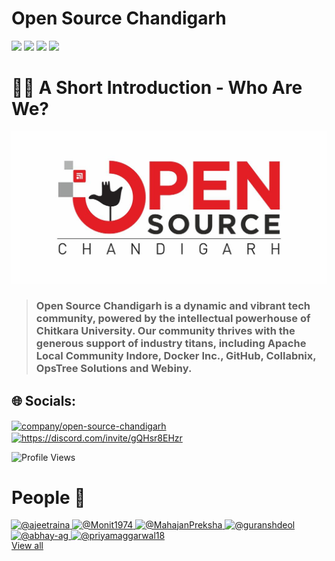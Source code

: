 # Open Source Chandigarh 
<p>
  <img src="https://img.shields.io/badge/Learn -✨-red"/>
  <img src="https://img.shields.io/badge/Foster -✨-red"/>
  <img src="https://img.shields.io/badge/Express -✨-red"/>
  <img src="https://img.shields.io/badge/Open Source is Fun-❤️-white"/>
</p>


# 🙋‍♀️ A Short Introduction - Who Are We?
<!---![](Images/Open-Source-Chandigarh.jpeg)--->
<!---![Open-Source-Chandigarh](https://user-images.githubusercontent.com/91736425/184363962-9105fbaa-9dcd-4503-ab75-3aa731e769f0.jpeg)--->
![O-S-C](https://github.com/Open-Source-Chandigarh/.github/blob/main/profile/Images/logo_osc.png)
> ### Open Source Chandigarh is a dynamic and vibrant tech community, powered by the intellectual powerhouse of Chitkara University. Our community thrives with the generous support of industry titans, including Apache Local Community Indore, Docker Inc., GitHub, Collabnix, OpsTree Solutions and Webiny.

<!---🌈 Contribution guidelines - how can the community get involved?
👩‍💻 Useful resources - where can the community find your docs? Is there anything else the community should know?
🍿 Fun facts - what does your team eat for breakfast?
🧙 Remember, you can do mighty things with the power of [Markdown](https://docs.github.com/github/writing-on-github/getting-started-with-writing-and-formatting-on-github/basic-writing-and-formatting-syntax)
--->
## 🌐 Socials:
<p align="left">
<a href="https://www.linkedin.com/company/open-source-chandigarh/" target="blank"><img align="center" src="https://raw.githubusercontent.com/rahuldkjain/github-profile-readme-generator/master/src/images/icons/Social/linked-in-alt.svg" alt="company/open-source-chandigarh" height="30" width="40" /></a>
<a href="https://discord.gg/https://discord.com/invite/gQHsr8EHzr" target="blank"><img align="center" src="https://raw.githubusercontent.com/rahuldkjain/github-profile-readme-generator/master/src/images/icons/Social/discord.svg" alt="https://discord.com/invite/gQHsr8EHzr" height="30" width="40" /></a>
</p>

<p align="left">
  <img src="https://komarev.com/ghpvc/?username=Open-Source-Chandigarh&label=Profile%20views&color=8b00ff&style=flat" alt="Profile Views" />
</p>

# People 👤
<div class="clearfix d-flex flex-wrap" style="margin: -1px">
<a class="member-avatar" data-ga-click="Orgs, go to person, location:profile people module; text:username" data-hovercard-type="user" data-hovercard-url="/users/ajeetraina/hovercard" data-octo-click="hovercard-link-click" data-octo-dimensions="link_type:self" href="/orgs/Open-Source-Chandigarh/people/ajeetraina">
<img class="avatar avatar-user" src="https://avatars.githubusercontent.com/u/313480?s=70&amp;v=4" width="55" height="55" alt="@ajeetraina">
</a>       
<a class="member-avatar" data-ga-click="Orgs, go to person, location:profile people module; text:username" data-hovercard-type="user" data-hovercard-url="/users/Monit1974/hovercard" data-octo-click="hovercard-link-click" data-octo-dimensions="link_type:self" href="/orgs/Open-Source-Chandigarh/people/Monit1974">
<img class="avatar avatar-user" src="https://avatars.githubusercontent.com/u/106236449?s=70&amp;v=4" width="55" height="55" alt="@Monit1974">
</a>  
<a class="member-avatar" data-ga-click="Orgs, go to person, location:profile people module; text:username" data-hovercard-type="user" data-hovercard-url="/users/MahajanPreksha/hovercard" data-octo-click="hovercard-link-click" data-octo-dimensions="link_type:self" href="/orgs/Open-Source-Chandigarh/people/MahajanPreksha">
<img class="avatar avatar-user" src="https://avatars.githubusercontent.com/u/121788863?s=70&amp;v=4" width="55" height="55" alt="@MahajanPreksha">
</a>  
<a class="member-avatar" data-ga-click="Orgs, go to person, location:profile people module; text:username" data-hovercard-type="user" data-hovercard-url="/users/guranshdeol/hovercard" data-octo-click="hovercard-link-click" data-octo-dimensions="link_type:self" href="/orgs/Open-Source-Chandigarh/people/guranshdeol">
<img class="avatar avatar-user" src="https://avatars.githubusercontent.com/u/91736425?s=96&amp;v=4" width="55" height="55" alt="@guranshdeol">
</a>  

<a class="member-avatar" data-ga-click="Orgs, go to person, location:profile people module; text:username" data-hovercard-type="user" data-hovercard-url="/users/abhay-ag/hovercard" data-octo-click="hovercard-link-click" data-octo-dimensions="link_type:self" href="/orgs/Open-Source-Chandigarh/people/abhay-ag">
<img class="avatar avatar-user" src="https://avatars.githubusercontent.com/u/97821733?s=96&amp;v=4" width="55" height="55" alt="@abhay-ag">
</a>  
<a class="member-avatar" data-ga-click="Orgs, go to person, location:profile people module; text:username" data-hovercard-type="user" data-hovercard-url="/users/priymaggarwal18/hovercard" data-octo-click="hovercard-link-click" data-octo-dimensions="link_type:self" href="/orgs/Open-Source-Chandigarh/people/priyamaggarwal18">
<img class="avatar avatar-user" src="https://avatars.githubusercontent.com/u/122437027?s=96&amp;v=4" width="55" height="55" alt="@priyamaggarwal18">
</a>  
      </div>
        <div data-view-component="true" class="mt-2">
          <a text="small" href="/orgs/Open-Source-Chandigarh/people" data-view-component="true" class="Link">
            View all
</a></div>    </div>



